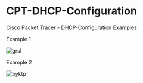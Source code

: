 # CPT-DHCP-Configuration
Cisco Packet Tracer - DHCP-Configuration Examples 


Example 1

![grsl](https://user-images.githubusercontent.com/76884187/154865242-7d8bff6a-4e04-4e8b-9b41-4ce2ebdedef8.jpg)



Example 2

![byktp](https://user-images.githubusercontent.com/76884187/154865248-4a59e2c1-7afe-426e-8137-0d2fedb8bdae.png)


